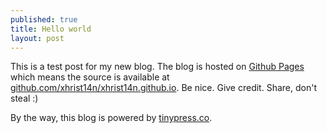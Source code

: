 ```yaml
---
published: true
title: Hello world
layout: post
---
```

This is a test post for my new blog. The blog is hosted on [Github Pages](http://pages.github.com/) which means the source is available at [github.com/xhrist14n/xhrist14n.github.io](http://github.com/xhrist14n/xhrist14n.github.io). Be nice. Give credit. Share, don't steal :)

By the way, this blog is powered by [tinypress.co](https://tinypress.co).